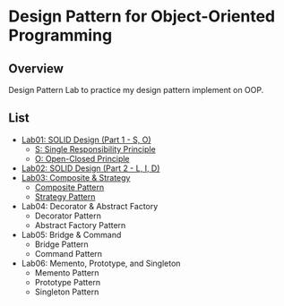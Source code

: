 # Design Pattern for Object-Oriented Programming

## Overview

Design Pattern Lab to practice my design pattern implement on OOP.

## List

- [Lab01: SOLID Design (Part 1 - S, O)](https://github.com/lebrancconvas/Design-Pattern-Laboratory/tree/master/Lab01)
  - [S: Single Responsibility Principle](https://github.com/lebrancconvas/Design-Pattern-Laboratory/blob/master/Lab01/src/SOLID_S.java)
  - [O: Open-Closed Principle](https://github.com/lebrancconvas/Design-Pattern-Laboratory/blob/master/Lab01/src/SOLID_O.java)
- [Lab02: SOLID Design (Part 2 - L, I, D)](https://github.com/lebrancconvas/Design-Pattern-Laboratory/tree/master/Lab02)
- [Lab03: Composite & Strategy](https://github.com/lebrancconvas/Design-Pattern-Laboratory/tree/master/Lab03)
  - [Composite Pattern](https://github.com/lebrancconvas/Design-Pattern-Laboratory/blob/master/Lab03/src/Composite.java)
  - [Strategy Pattern](https://github.com/lebrancconvas/Design-Pattern-Laboratory/blob/master/Lab03/src/Strategy.java)
- Lab04: Decorator & Abstract Factory
  - Decorator Pattern
  - Abstract Factory Pattern
- Lab05: Bridge & Command
  - Bridge Pattern
  - Command Pattern
- Lab06: Memento, Prototype, and Singleton
  - Memento Pattern
  - Prototype Pattern
  - Singleton Pattern
